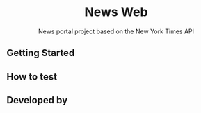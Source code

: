 <h1 align="center">News Web</h1>
<p align="center">
  News portal project based on the New York Times API
</p>


<h2>Getting Started</h2>

<h2>How to test</h2>

<h2>Developed by</h2>

